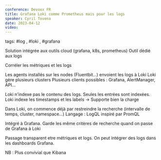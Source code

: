 ```yaml
---
conference: Devoxx FR
title: Grafana Loki comme Prometheus mais pour les logs
speaker: Cyril Tovena
date: 2023-04-12
video: 
---
```

tags: #log , #loki , #grafana

Solution intégrée aux outils cloud (grafana, k8s, prometheus)
Outil dédié aux logs

Corréler les métriques et les logs

Les agents installés sur les nodes (Fluentbit...) envoient les logs à Loki
Loki gère plusieurs clusters
Plusieurs clients possibles : Grafana, AlertManager, API...

Loki n'indexe pas le contenu des logs. Seules les entrées sont indexées.
Loki indexe les timestamps et les labels
-> Supporte bien la charge

Dans Loki, on commence déjà par restreindre la recherche (intervalle de temps, cluster, namespace...)
Langage : LogQL inspiré par PromQL

Intégré à Grafana. Garde les même critères de recherche quand on passe de Grafana à Loki

Passage transparent etre métriques et logs.
On peut intégrer des logs dans les dashboards Grafana.

NB : Plus convivial que Kibana

